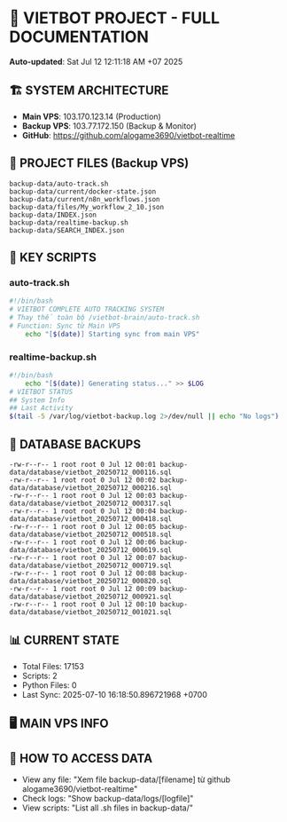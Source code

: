 # 🤖 VIETBOT PROJECT - FULL DOCUMENTATION
**Auto-updated**: Sat Jul 12 12:11:18 AM +07 2025

## 🏗️ SYSTEM ARCHITECTURE
- **Main VPS**: 103.170.123.14 (Production)
- **Backup VPS**: 103.77.172.150 (Backup & Monitor)
- **GitHub**: https://github.com/alogame3690/vietbot-realtime

## 📁 PROJECT FILES (Backup VPS)
```
backup-data/auto-track.sh
backup-data/current/docker-state.json
backup-data/current/n8n_workflows.json
backup-data/files/My_workflow_2_10.json
backup-data/INDEX.json
backup-data/realtime-backup.sh
backup-data/SEARCH_INDEX.json
```

## 🔧 KEY SCRIPTS
### auto-track.sh
```bash
#!/bin/bash
# VIETBOT COMPLETE AUTO TRACKING SYSTEM
# Thay thế toàn bộ /vietbot-brain/auto-track.sh
# Function: Sync từ Main VPS
    echo "[$(date)] Starting sync from main VPS"
```
### realtime-backup.sh
```bash
#!/bin/bash
    echo "[$(date)] Generating status..." >> $LOG
# VIETBOT STATUS
## System Info
## Last Activity
$(tail -5 /var/log/vietbot-backup.log 2>/dev/null || echo "No logs")
```

## 💾 DATABASE BACKUPS
```
-rw-r--r-- 1 root root 0 Jul 12 00:01 backup-data/database/vietbot_20250712_000116.sql
-rw-r--r-- 1 root root 0 Jul 12 00:02 backup-data/database/vietbot_20250712_000216.sql
-rw-r--r-- 1 root root 0 Jul 12 00:03 backup-data/database/vietbot_20250712_000317.sql
-rw-r--r-- 1 root root 0 Jul 12 00:04 backup-data/database/vietbot_20250712_000418.sql
-rw-r--r-- 1 root root 0 Jul 12 00:05 backup-data/database/vietbot_20250712_000518.sql
-rw-r--r-- 1 root root 0 Jul 12 00:06 backup-data/database/vietbot_20250712_000619.sql
-rw-r--r-- 1 root root 0 Jul 12 00:07 backup-data/database/vietbot_20250712_000719.sql
-rw-r--r-- 1 root root 0 Jul 12 00:08 backup-data/database/vietbot_20250712_000820.sql
-rw-r--r-- 1 root root 0 Jul 12 00:09 backup-data/database/vietbot_20250712_000921.sql
-rw-r--r-- 1 root root 0 Jul 12 00:10 backup-data/database/vietbot_20250712_001021.sql
```

## 📊 CURRENT STATE
- Total Files: 17153
- Scripts: 2
- Python Files: 0
- Last Sync: 2025-07-10 16:18:50.896721968 +0700

## 🖥️ MAIN VPS INFO


## 🚨 HOW TO ACCESS DATA
- View any file: "Xem file backup-data/[filename] từ github alogame3690/vietbot-realtime"
- Check logs: "Show backup-data/logs/[logfile]"
- View scripts: "List all .sh files in backup-data/"
